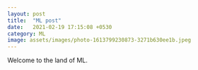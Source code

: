 ```yaml
---
layout: post
title:  "ML post"
date:   2021-02-19 17:15:08 +0530
category: ML
image: assets/images/photo-1613799230873-3271b630ee1b.jpeg
---
```



Welcome to the land of ML.